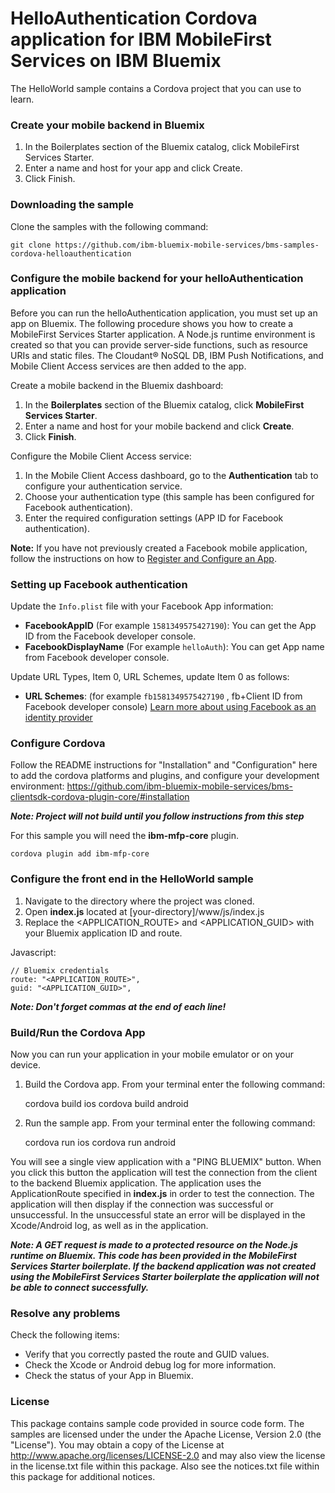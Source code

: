 # HelloAuthentication Cordova application for IBM MobileFirst Services on IBM Bluemix

The HelloWorld sample contains a Cordova project that you can use to learn.

### Create your mobile backend in Bluemix

1. In the Boilerplates section of the Bluemix catalog, click MobileFirst Services Starter.
2. Enter a name and host for your app and click Create.
3. Click Finish. 

### Downloading the sample

Clone the samples with the following command:
	
	git clone https://github.com/ibm-bluemix-mobile-services/bms-samples-cordova-helloauthentication
	
### Configure the mobile backend for your helloAuthentication application
Before you can run the helloAuthentication application, you must set up an app on Bluemix.  The following procedure shows you how to create a MobileFirst Services Starter application. A Node.js runtime environment is created so that you can provide server-side functions, such as resource URIs and static files. The Cloudant® NoSQL DB, IBM Push Notifications, and Mobile Client Access services are then added to the app.

Create a mobile backend in the Bluemix dashboard:

1.	In the **Boilerplates** section of the Bluemix catalog, click **MobileFirst Services Starter**.
2.	Enter a name and host for your mobile backend and click **Create**.
3.	Click **Finish**.

Configure the Mobile Client Access service:

1.	In the Mobile Client Access dashboard, go to the **Authentication** tab to configure your authentication service.  
2.  Choose your authentication type (this sample has been configured for Facebook authentication).
3.  Enter the required configuration settings (APP ID for Facebook authentication).

**Note:** If you have not previously created a Facebook mobile application, follow the instructions on how to [Register and Configure an App](https://developers.facebook.com/docs/apps/register#create-app).

### Setting up Facebook authentication
Update the `Info.plist` file with your Facebook App information:

- **FacebookAppID** (For example `1581349575427190`): You can get the App ID from the Facebook developer console.
- **FacebookDisplayName** (For example `helloAuth`): You can get App name from Facebook developer console.

Update URL Types, Item 0, URL Schemes, update Item 0 as follows:

- **URL Schemes**: (for example `fb1581349575427190` , fb+Client ID from Facebook developer console)
[Learn more about using Facebook as an identity provider](https://www.ng.bluemix.net/docs/#docs/services/mobileaccess/security/facebook/index.html)
	
### Configure Cordova

Follow the README instructions for "Installation" and "Configuration" here to add the cordova platforms and plugins, and configure your development environment: <https://github.com/ibm-bluemix-mobile-services/bms-clientsdk-cordova-plugin-core/#installation>

***Note: Project will not build until you follow instructions from this step***

For this sample you will need the **ibm-mfp-core** plugin.

	cordova plugin add ibm-mfp-core
  
### Configure the front end in the HelloWorld sample

1. Navigate to the directory where the project was cloned.
2. Open <b>index.js</b> located at [your-directory]/www/js/index.js
3. Replace the \<APPLICATION_ROUTE\> and \<APPLICATION_GUID\> with your Bluemix application ID and route.

Javascript:
	
	// Bluemix credentials
	route: "<APPLICATION_ROUTE>",
	guid: "<APPLICATION_GUID>",	

***Note: Don't forget commas at the end of each line!***

### Build/Run the Cordova App

Now you can run your application in your mobile emulator or on your device.

1. Build the Cordova app. From your terminal enter the following command:

	cordova build ios
	cordova build android

2. Run the sample app. From your terminal enter the following command:

	cordova run ios
	cordova run android		

You will see a single view application with a "PING BLUEMIX" button. When you click this button the application will test the connection from the client to the backend Bluemix application. The application uses the ApplicationRoute specified in **index.js** in order to test the connection. The application will then display if the connection was successful or unsuccessful. In the unsuccessful state an error will be displayed in the Xcode/Android log, as well as in the application.

***Note: A GET request is made to a protected resource on the Node.js runtime on Bluemix. This code has been provided in the MobileFirst Services Starter boilerplate. If the backend application was not created using the MobileFirst Services Starter boilerplate the application will not be able to connect successfully.***

### Resolve any problems

Check the following items:

- Verify that you correctly pasted the route and GUID values.
- Check the Xcode or Android debug log for more information.
- Check the status of your App in Bluemix.

### License

This package contains sample code provided in source code form. The samples are licensed under the under the Apache License, Version 2.0 (the "License"). You may obtain a copy of the License at http://www.apache.org/licenses/LICENSE-2.0 and may also view the license in the license.txt file within this package. Also see the notices.txt file within this package for additional notices.
